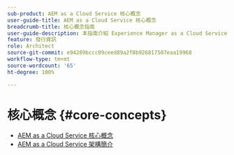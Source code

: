```yaml
---
sub-product: AEM as a Cloud Service 核心概念
user-guide-title: AEM as a Cloud Service 核心概念
breadcrumb-title: 核心概念指南
user-guide-description: 本指南介紹 Experience Manager as a Cloud Service 的核心概念，包括新服務的架構。
feature: 發行資訊
role: Architect
source-git-commit: e94289bccc09ceed89a2f8b926817507eaa19968
workflow-type: tm+mt
source-wordcount: '65'
ht-degree: 100%

---
```



# 核心概念 {#core-concepts}

+ [AEM as a Cloud Service 核心概念](/help/core-concepts/home.md)
+ [AEM as a Cloud Service 架構簡介](architecture.md)